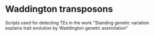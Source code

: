 # Waddington transposons
Scripts used for detecting TEs in the work "Standing genetic variation explains trait evolution by Waddington genetic assimilation"
